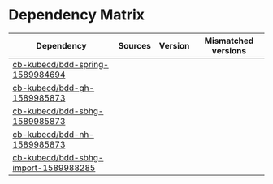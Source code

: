 # Dependency Matrix

Dependency | Sources | Version | Mismatched versions
---------- | ------- | ------- | -------------------
[cb-kubecd/bdd-spring-1589984694](https://github.com/cb-kubecd/bdd-spring-1589984694.git) |  | []() | 
[cb-kubecd/bdd-gh-1589985873](https://github.com/cb-kubecd/bdd-gh-1589985873.git) |  | []() | 
[cb-kubecd/bdd-sbhg-1589985873](https://github.com/cb-kubecd/bdd-sbhg-1589985873.git) |  | []() | 
[cb-kubecd/bdd-nh-1589985873](https://github.com/cb-kubecd/bdd-nh-1589985873.git) |  | []() | 
[cb-kubecd/bdd-sbhg-import-1589988285](https://github.com/cb-kubecd/bdd-sbhg-import-1589988285.git) |  | []() | 
